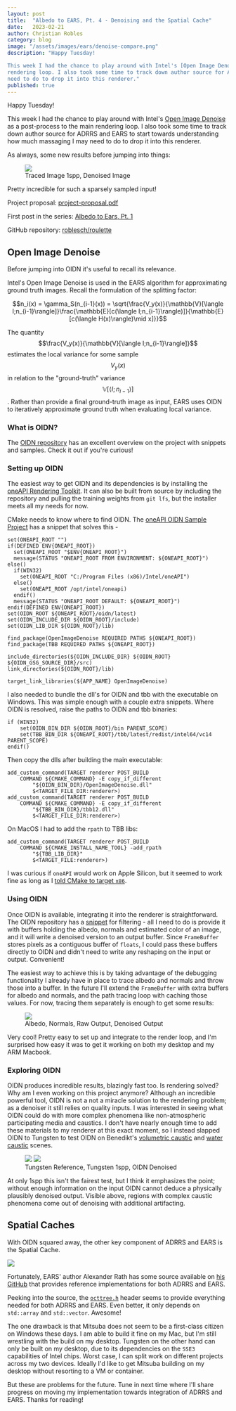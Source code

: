 ```yaml
---
layout: post
title:  "Albedo to EARS, Pt. 4 - Denoising and the Spatial Cache"
date:   2023-02-21
author: Christian Robles
category: blog
image: "/assets/images/ears/denoise-compare.png"
description: "Happy Tuesday!

This week I had the chance to play around with Intel's [Open Image Denoise](https://www.openimagedenoise.org/) as a post-process to the main
rendering loop. I also took some time to track down author source for ADRRS and EARS to start towards understanding how much massaging I may
need to do to drop it into this renderer."
published: true 
---
```


Happy Tuesday!

This week I had the chance to play around with Intel's [Open Image Denoise](https://www.openimagedenoise.org/) as a post-process to the main
rendering loop. I also took some time to track down author source for ADRRS and EARS to start towards understanding how much massaging I may
need to do to drop it into this renderer.

As always, some new results before jumping into things:

<figure>
    <img src="/assets/images/ears/denoise-compare.png" />
    <figcaption>Traced Image 1spp, Denoised Image</figcaption>
</figure>

Pretty incredible for such a sparsely sampled input!

Project proposal: [project-proposal.pdf](/assets/roblesch_project_proposal.pdf)

First post in the series: [Albedo to Ears, Pt. 1](/_posts/2023-01-03-ears-1.md)

GitHub repository: [roblesch/roulette](https://github.com/roblesch/roulette)

## Open Image Denoise

Before jumping into OIDN it's useful to recall its relevance.

Intel's Open Image Denoise is used in the EARS algorithm for approximating ground truth images.
Recall the formulation of the splitting factor:

$$n_i(x) = \gamma_S(n_{i-1}(x)) = \sqrt{\frac{V_y(x)}{\mathbb{V}[\langle I;n_{i-1}\rangle]}\frac{\mathbb{E}[c(\langle I;n_{i-1}\rangle)]}{\mathbb{E}[c(\langle H(x)\rangle)\mid x]}}$$

The quantity $$\frac{V_y(x)}{\mathbb{V}[\langle I;n_{i-1}\rangle]}$$ estimates the local variance for some sample $$V_y(x)$$
in relation to the "ground-truth" variance $$\mathbb{V}[\langle I;n_{i-1}\rangle]$$. Rather than provide a final ground-truth
image as input, EARS uses OIDN to iteratively approximate ground truth when evaluating local variance.

### What is OIDN?

The [OIDN repository](https://github.com/OpenImageDenoise/oidn#overview) has an excellent overview on the project with snippets and samples. Check it out if you're curious!

### Setting up OIDN

The easiest way to get OIDN and its dependencies is by installing the [oneAPI Rendering Toolkit](https://www.intel.com/content/www/us/en/developer/tools/oneapi/rendering-toolkit.html). It can also be built from source by including the repository and pulling the training weights from `git lfs`, but the installer meets all my needs for now.

CMake needs to know where to find OIDN. The [oneAPI OIDN Sample Project](https://github.com/oneapi-src/oneAPI-samples/tree/master/RenderingToolkit/GettingStarted/04_oidn_gsg) has a snippet that solves this -

```
set(ONEAPI_ROOT "")
if(DEFINED ENV{ONEAPI_ROOT})
  set(ONEAPI_ROOT "$ENV{ONEAPI_ROOT}")
  message(STATUS "ONEAPI_ROOT FROM ENVIRONMENT: ${ONEAPI_ROOT}")
else()
  if(WIN32)
    set(ONEAPI_ROOT "C:/Program Files (x86)/Intel/oneAPI")
  else()
    set(ONEAPI_ROOT /opt/intel/oneapi)
  endif()
  message(STATUS "ONEAPI_ROOT DEFAULT: ${ONEAPI_ROOT}")
endif(DEFINED ENV{ONEAPI_ROOT})
set(OIDN_ROOT ${ONEAPI_ROOT}/oidn/latest)
set(OIDN_INCLUDE_DIR ${OIDN_ROOT}/include)
set(OIDN_LIB_DIR ${OIDN_ROOT}/lib)

find_package(OpenImageDenoise REQUIRED PATHS ${ONEAPI_ROOT})
find_package(TBB REQUIRED PATHS ${ONEAPI_ROOT})

include_directories(${OIDN_INCLUDE_DIR} ${OIDN_ROOT} ${OIDN_GSG_SOURCE_DIR}/src)
link_directories(${OIDN_ROOT}/lib)

target_link_libraries(${APP_NAME} OpenImageDenoise)
```

I also needed to bundle the dll's for OIDN and tbb with the executable on Windows. This was simple enough with a couple extra snippets.
Where OIDN is resolved, raise the paths to OIDN and tbb binaries:

```
if (WIN32)
    set(OIDN_BIN_DIR ${OIDN_ROOT}/bin PARENT_SCOPE)
    set(TBB_BIN_DIR ${ONEAPI_ROOT}/tbb/latest/redist/intel64/vc14 PARENT_SCOPE)
endif()
```
Then copy the dlls after building the main executable:
```
add_custom_command(TARGET renderer POST_BUILD
    COMMAND ${CMAKE_COMMAND} -E copy_if_different
        "${OIDN_BIN_DIR}/OpenImageDenoise.dll"
        $<TARGET_FILE_DIR:renderer>)
add_custom_command(TARGET renderer POST_BUILD
    COMMAND ${CMAKE_COMMAND} -E copy_if_different
        "${TBB_BIN_DIR}/tbb12.dll"
        $<TARGET_FILE_DIR:renderer>)
```

On MacOS I had to add the `rpath` to TBB libs:

```
add_custom_command(TARGET renderer POST_BUILD
    COMMAND ${CMAKE_INSTALL_NAME_TOOL} -add_rpath
        "${TBB_LIB_DIR}"
        $<TARGET_FILE:renderer>)
```

I was curious if `oneAPI` would work on Apple Silicon, but it seemed to work fine as long
as I [told CMake to target `x86`](https://intellij-support.jetbrains.com/hc/en-us/community/posts/4406233940242-Using-CLion-on-Apple-Silicon-mac-to-target-x86-64-or-ARM-architecture). 

### Using OIDN

Once OIDN is available, integrating it into the renderer is straightforward. The OIDN repository has a
[snippet](https://intellij-support.jetbrains.com/hc/en-us/community/posts/4406233940242-Using-CLion-on-Apple-Silicon-mac-to-target-x86-64-or-ARM-architecture) for filtering - all I need 
to do is provide it with buffers holding the albedo, normals and estimated color of
an image, and it will write a denoised version to an output buffer. Since `FrameBuffer` stores pixels
as a contiguous buffer of `floats`, I could pass these buffers directly to OIDN and didn't need to write
any reshaping on the input or output. Convenient!

The easiest way to achieve this is by taking advantage of the debugging functionality I already have in place
to trace albedo and normals and throw those into a buffer. In the future I'll extend the `FrameBuffer` with extra
buffers for albedo and normals, and the path tracing loop with caching those values. For now, tracing them separately
is enough to get some results: 

<figure>
    <a href="/assets/images/ears/oidn-inputs.png"><img src="/assets/images/ears/oidn-inputs.png"/></a>
    <figcaption>Albedo, Normals, Raw Output, Denoised Output</figcaption>
</figure>

Very cool! Pretty easy to set up and integrate to the render loop, and I'm surprised how easy it was to get it working
on both my desktop and my ARM Macbook.

### Exploring OIDN

OIDN produces incredible results, blazingly fast too. Is rendering solved? Why am I even working on this project anymore?
Although an incredible powerful tool, OIDN is not a not a miracle solution to the rendering problem; as a denoiser it still
relies on quality inputs. I was interested in seeing what OIDN could do with more complex phenomena like non-atmospheric
participating media and caustics. I don't have nearly enough time to add these materials to my renderer at this exact moment,
so I instead slapped OIDN to Tungsten to test OIDN on Benedikt's [volumetric caustic](https://benedikt-bitterli.me/resources/) and
[water caustic](https://benedikt-bitterli.me/resources/images/water-caustic.png) scenes.

<figure>
    <a href="/assets/images/ears/volumetric-caustic-compare.png"><img src="/assets/images/ears/volumetric-caustic-compare.png"/></a>
    <a href="/assets/images/ears/water-caustic-compare.png"><img src="/assets/images/ears/water-caustic-compare.png"/></a>
    <figcaption>Tungsten Reference, Tungsten 1spp, OIDN Denoised</figcaption>
</figure>

At only 1spp this isn't the fairest test, but I think it emphasizes the point; without enough information on the input
OIDN cannot deduce a physically plausibly denoised output. Visible above, regions with complex caustic phenomena come out of denoising
with additional artifacting.

## Spatial Caches

With OIDN squared away, the other key component of ADRRS and EARS is the Spatial Cache.

<a href="https://graphics.cg.uni-saarland.de/publications/rath-sig2022.html"><img src="/assets/images/ears/ears-octree-cache.png"/></a>

Fortunately, EARS' author Alexander Rath has some source available on [his GitHub](https://github.com/iRath96/ears) that provides reference
implementations for both ADRRS and EARS.

Peeking into the source, the [`octtree.h`](https://github.com/iRath96/ears/blob/master/mitsuba/src/integrators/path/octtree.h) header seems
to provide everything needed for both ADRRS and EARS. Even better, it only depends on `std::array` and `std::vector`. Awesome!

The one drawback is that Mitsuba does not seem to be a first-class citizen on Windows these days. I am able to build it fine on my Mac, but
I'm still wrestling with the build on my desktop. Tungsten on the other hand can only be built on my desktop, due to its dependencies on the
`SSE3` capabilities of Intel chips. Worst case, I can split work on different projects across my two devices. Ideally I'd like to get Mitsuba
building on my desktop without resorting to a VM or container.

But these are problems for the future. Tune in next time where I'll share progress on moving my implementation towards integration of ADRRS and EARS.
Thanks for reading!
